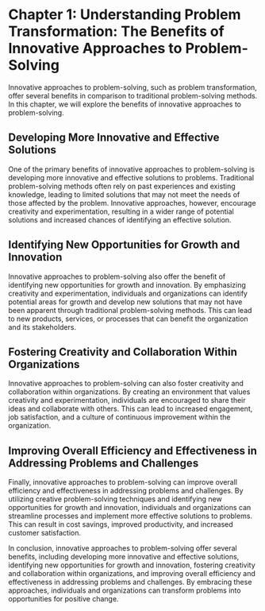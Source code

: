 Chapter 1: Understanding Problem Transformation: The Benefits of Innovative Approaches to Problem-Solving
=========================================================================================================

Innovative approaches to problem-solving, such as problem transformation, offer several benefits in comparison to traditional problem-solving methods. In this chapter, we will explore the benefits of innovative approaches to problem-solving.

Developing More Innovative and Effective Solutions
--------------------------------------------------

One of the primary benefits of innovative approaches to problem-solving is developing more innovative and effective solutions to problems. Traditional problem-solving methods often rely on past experiences and existing knowledge, leading to limited solutions that may not meet the needs of those affected by the problem. Innovative approaches, however, encourage creativity and experimentation, resulting in a wider range of potential solutions and increased chances of identifying an effective solution.

Identifying New Opportunities for Growth and Innovation
-------------------------------------------------------

Innovative approaches to problem-solving also offer the benefit of identifying new opportunities for growth and innovation. By emphasizing creativity and experimentation, individuals and organizations can identify potential areas for growth and develop new solutions that may not have been apparent through traditional problem-solving methods. This can lead to new products, services, or processes that can benefit the organization and its stakeholders.

Fostering Creativity and Collaboration Within Organizations
-----------------------------------------------------------

Innovative approaches to problem-solving can also foster creativity and collaboration within organizations. By creating an environment that values creativity and experimentation, individuals are encouraged to share their ideas and collaborate with others. This can lead to increased engagement, job satisfaction, and a culture of continuous improvement within the organization.

Improving Overall Efficiency and Effectiveness in Addressing Problems and Challenges
------------------------------------------------------------------------------------

Finally, innovative approaches to problem-solving can improve overall efficiency and effectiveness in addressing problems and challenges. By utilizing creative problem-solving techniques and identifying new opportunities for growth and innovation, individuals and organizations can streamline processes and implement more effective solutions to problems. This can result in cost savings, improved productivity, and increased customer satisfaction.

In conclusion, innovative approaches to problem-solving offer several benefits, including developing more innovative and effective solutions, identifying new opportunities for growth and innovation, fostering creativity and collaboration within organizations, and improving overall efficiency and effectiveness in addressing problems and challenges. By embracing these approaches, individuals and organizations can transform problems into opportunities for positive change.
